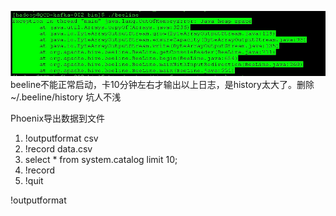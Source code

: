 ![](./_image/beeline-history-oom.jpg)
beeline不能正常启动，卡10分钟左右才输出以上日志，是history太大了。删除 ~/.beeline/history
坑人不浅


Phoenix导出数据到文件
1. !outputformat csv
2. !record data.csv
3. select * from system.catalog limit 10;
4. !record
5. !quit


!outputformat 